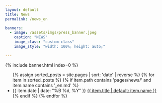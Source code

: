 ```yaml
---
layout: default
title: News
permalink: /news_en

banners:
  - image: /assets/imgs/press_banner.jpeg
    caption: "NEWS"
    image_class: "custom-class"
    image_style: "width: 100%; height: auto;"

---
```


{% include banner.html index=0 %}

<ul>
  {% assign sorted_posts = site.pages | sort: 'date' | reverse %}
  {% for item in sorted_posts %}
    {% if item.path contains 'pages/news/' and item.name contains '_en.md' %}
      <li>
        <span class="news-date">{{ item.date | date: "%B %d, %Y" }}</span> <!-- Display date before the title -->
        <a href="{{ item.url }}">{{ item.title | default: item.name }}</a>
      </li>
    {% endif %}
  {% endfor %}
</ul>
